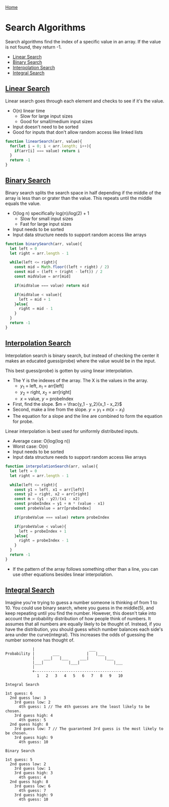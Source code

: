 [Home](../README.md#algorithms)

# Search Algorithms
Search algorithms find the index of a specific value in an array. If the value is not found, they return -1.

<!-- TOC -->

- [Linear Search](#linear-search)
- [Binary Search](#binary-search)
- [Interpolation Search](#interpolation-search)
- [Integral Search](#integral-search)

<!-- /TOC -->

## [Linear Search](#search-algorithms)
Linear search goes through each element and checks to see if it's the value.
- O(n) linear time
  - Slow for large input sizes
  - Good for small/medium input sizes
- Input doesn't need to be sorted
- Good for inputs that don't allow random access like linked lists

```javascript
function linearSearch(arr, value){
  for(let i = 0; i < arr.length; i++){
    if(arr[i] === value) return i
  }
  return -1
}
```

## [Binary Search](#search-algorithms)
Binary search splits the search space in half depending if the middle of the array is less than or grater than the value. This repeats until the middle equals the value.
- O(log n) specifically log(n)/log(2) + 1
  - Slow for small input sizes
  - Fast for large input sizes
- Input needs to be sorted
- Input data structure needs to support random access like arrays

```javascript
function binarySearch(arr, value){
  let left = 0
  let right = arr.length - 1

  while(left <= right){
    const mid = Math.floor((left + right) / 2)
    const mid = (left + (right - left)) / 2
    const midValue = arr[mid]

    if(midValue === value) return mid

    if(midValue < value){
      left = mid + 1
    }else{
      right = mid - 1
    }
  }
  return -1
}
```

## [Interpolation Search](#search-algorithms)
Interpolation search is binary search, but instead of checking the center it makes an educated guess(probe) where the value would be in the input.

This best guess(probe) is gotten by using linear interpolation.
- The Y is the indexes of the array. The X is the values in the array.
  - $y_1$ = left, $x_1$ = arr[left]
  - $y_2$ = right, $x_2$ = arr[right]
  - $x$ = value, $y$ = probeIndex
- First, find the slope. $m = \frac{y_1 - y_2}{x_1 - x_2}$
- Second, make a line from the slope. $y = y_1 + m(x-x_1)$
- The equation for a slope and the line are combined to form the equation for probe.

Linear interpolation is best used for uniformly distributed inputs.
- Average case: O(log(log n))
- Worst case: O(n)
- Input needs to be sorted
- Input data structure needs to support random access like arrays

```javascript
function interpolationSearch(arr, value){
  let left = 0
  let right = arr.length - 1

  while(left <= right){
    const y1 = left, x1 = arr[left]
    const y2 = right, x2 = arr[right]
    const m = (y1 - y2)/(x1 - x2)
    const probeIndex = y1 + m * (value - x1)
    const probeValue = arr[probeIndex]

    if(probeValue === value) return probeIndex

    if(probeValue < value){
      left = probeIndex + 1
    }else{
      right = probeIndex - 1
    }
  }
  return -1
}
```

- If the pattern of the array follows something other than a line, you can use other equations besides linear interpolation.

## [Integral Search](#search-algorithms)
Imagine you're trying to guess a number someone is thinking of from 1 to 10. You could use binary search, where you guess in the middle(5), and keep repeating until you find the number. However, this doesn't take into account the probability distribution of how people think of numbers. It assumes that all numbers are equally likely to be thought of. Instead, if you have the distribution, you should guess which number balances each side's area under the curve(integral). This increases the odds of guessing the number someone has thought of.

```
            |                        ___
Probability |        ___            |   |___
            |    ___|   |___     ___|       |___
            |___|           |___|               |___
            |
            +---------------------------------------
              1   2   3   4   5   6   7   8   9   10
```

```
Integral Search

1st guess: 6
  2nd guess low: 3
    3rd guess low: 2
      4th guess: 1 // The 4th guesses are the least likely to be chosen.
    3rd guess high: 4
      4th guess: 5
  2nd guess high: 8
    3rd guess low: 7 // The guaranteed 3rd guess is the most likely to be chosen.
    3rd guess high: 9
      4th guess: 10
```

```
Binary Search

1st guess: 5
  2nd guess low: 2
    3rd guess low: 1
    3rd guess high: 3
      4th guess: 4
  2nd guess high: 8
    3rd guess low: 6
      4th guess: 7
    3rd guess high: 9
      4th guess: 10
```